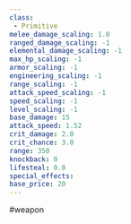```yaml
---
class: 
 - Primitive
melee_damage_scaling: 1.0
ranged_damage_scaling: -1
elemental_damage_scaling: -1
max_hp_scaling: -1
armor_scaling: -1
engineering_scaling: -1
range_scaling: -1
attack_speed_scaling: -1
speed_scaling: -1
level_scaling: -1
base_damage: 15
attack_speed: 1.52
crit_damage: 2.0
crit_chance: 3.0
range: 350
knockback: 0
lifesteal: 0.0
special_effects: 
base_price: 20
---
```

#weapon